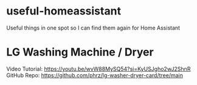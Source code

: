 # useful-homeassistant
Useful things in one spot so I can find them again for Home Assistant

# LG Washing Machine / Dryer

Video Tutorial: https://youtu.be/wvW88MySQ54?si=KyUSJgho2wJ2ShnR
GitHub Repo: https://github.com/phrz/lg-washer-dryer-card/tree/main
